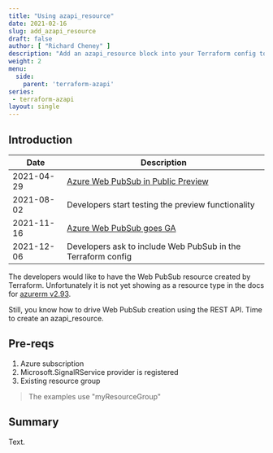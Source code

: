 ```yaml
---
title: "Using azapi_resource"
date: 2021-02-16
slug: add_azapi_resource
draft: false
author: [ "Richard Cheney" ]
description: "Add an azapi_resource block into your Terraform config to create the Web PubSub resource."
weight: 2
menu:
  side:
    parent: 'terraform-azapi'
series:
 - terraform-azapi
layout: single
---
```


## Introduction

| **Date** | **Description** |
|---|---|
| 2021-04-29 | [Azure Web PubSub in Public Preview](https://azure.microsoft.com/blog/easily-build-realtime-apps-with-websockets-and-azure-web-pubsub-now-in-preview/)
| 2021-08-02 | Developers start testing the preview functionality |
| 2021-11-16 | [Azure Web PubSub goes GA](https://azure.microsoft.com/blog/build-realtime-web-apps-with-azure-web-pubsub-now-generally-available/) |
| 2021-12-06 | Developers ask to include Web PubSub in the Terraform config |

The developers would like to have the Web PubSub resource created by Terraform. Unfortunately it is not yet showing as a resource type in the docs for [azurerm v2.93](https://registry.terraform.io/providers/hashicorp/azurerm/2.93.0/docs).

Still, you know how to drive Web PubSub creation using the REST API. Time to create an azapi_resource.

## Pre-reqs

1. Azure subscription
1. Microsoft.SignalRService provider is registered
1. Existing resource group

> The examples use "myResourceGroup"

## Summary

Text.
